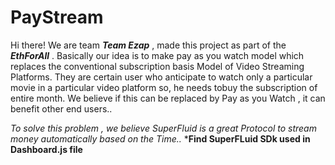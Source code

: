 # PayStream

Hi there! We are team ***Team Ezap*** , made this project as part of the ***EthForAll*** .
Basically our idea is to make pay as you watch model which replaces the conventional subscription basis Model of Video Streaming Platforms.
They are certain user who anticipate to watch only a particular movie in a particular video platform so, he needs tobuy the subscription of entire month.
We believe if this can be replaced by Pay as you Watch , it can benefit other end users..

*To solve this problem , we believe SuperFluid is a great Protocol to stream money automatically based on the Time..*
***Find SuperFLuid SDk used in Dashboard.js file**



